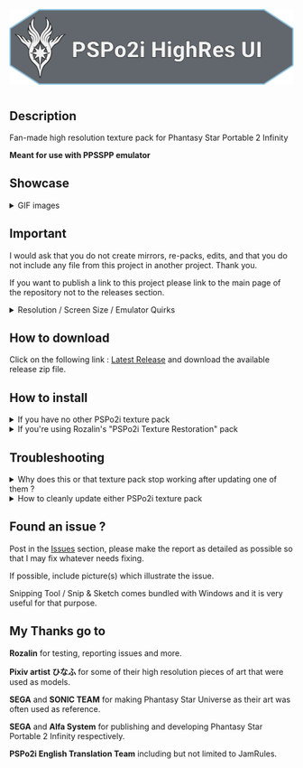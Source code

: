 [![PSPo2i-hr-ui](/logo.svg)](https://github.com/eleriaqueen/pspo2i-highres-ui)

# 
## Description
Fan-made high resolution texture pack for Phantasy Star Portable 2 Infinity

__Meant for use with PPSSPP emulator__

## Showcase
<details>
  <summary>GIF images</summary>
  
  ![Showcase A](showcase_a.gif)
  
  ![Showcase B](showcase_b.gif)
</details>

## Important
I would ask that you do not create mirrors, re-packs, edits, and that you do not include any file from this project in another project. Thank you.

If you want to publish a link to this project please link to the main page of the repository not to the releases section.

<details>
  <summary>Resolution / Screen Size / Emulator Quirks</summary>
  
Current release(s) target the following settings (on a 1920x1080 screen) :

Full Screen Mode : On

Internal resolution : 4x

Screen Size : 4x

Screen Scaling : Nearest Neighbor

Texture Scaling - Upscale level : Off

As a rule of thumb try to keep Internal Resolution and Screen Size equal. PPSSPP doesn't seem to be currently able to handle InternalRes > ScreenSize gracefully, in my testing I noticed visible artifacts and also had issues with InternalRes < ScreenSize.

If you really must mismatch InternalRes and ScreenSize then you could try setting Screen Scaling to Linear.
</details>

## How to download

Click on the following link : [Latest Release](https://github.com/eleriaqueen/pspo2i-hr-ui/releases/latest) and download the available release zip file.

## How to install
<details>
    <summary>If you have no other PSPo2i texture pack</summary>
  
1 - Create a folder called "Textures" inside your "PSP" folder.

2 - Extract the latest release inside "Textures" folder.

3 - Boot up PPSSPP and go to Settings->Tools->Developer Tools->Replace Textures. Make sure this is checked !

3a - Unless you know what you're doing, option "Save New Textures" should not be checked. (It significantly degrades performance)

3b - You can map "Texture Replacement" function to a key to compare the original UI to the high-res one at the press of a button.

4 - Voilà, have fun!
</details>

<details>
    <summary>If you're using Rozalin's "PSPo2i Texture Restoration" pack</summary>
  
1 - You should already have a folder called "Textures", inside it should be a folder called "NPJH50332".

2 - Open the latest release file and extract the folder called "HighRes-UI" to __your__ "NPJH50332" folder.

3 - Open "textures.ini" from the "HighRes-UI" zip file. You'll need to copy all text which is found after "[Hashes]".

4 - Open __your__ "textures.ini" (containing entries related to Rozalin's texture pack). Paste what you copied in the previous step, either right after "Hashes" or at the bottom of the file. 

4a - Don't forget to save "textures.ini" when you're finished editing it.

5 - Enjoy !
</details>

## Troubleshooting
<details>
    <summary>Why does this or that texture pack stop working after updating one of them ?</summary>

Everytime either Rozalin or I add a file to either of our project we have to modify our "textures.ini" file which means we potentially include an updated one with a new release.

An issue often arises when one overwrites their current ini file with one from a texture pack they want to update.

As long as PPSSPP does not support multiple ini files per game (one for each texture pack) the user needs to merge them.
</details>

<details>
    <summary>How to cleanly update either PSPo2i texture pack</summary>

1 - Make sure you grab latest Rozalin's latest "Texture Restoration" pack

2 - Clean up your NPJH50332 folder from any texture pack (that means delete all previously installed textures and "textures.ini")

3 - Install the "Texture Restoration" pack in full

4 - Make sure you grab my latest "HighRes-UI" pack

5 - Install the "HighRes-UI" textures folder __but not the ini__

5 - Merge both ini files (that is to say copy text found after "Hashes" in latest "HD UI" ini and paste it into the "Textures Restoration" ini that you installed)

6 - And that's it.
</details>

## Found an issue ?
Post in the [Issues](https://github.com/eleriaqueen/pspo2i-highres-ui/issues) section, please make the report as detailed as possible so that I may fix whatever needs fixing.

If possible, include picture(s) which illustrate the issue.

Snipping Tool / Snip & Sketch comes bundled with Windows and it is very useful for that purpose.

## My Thanks go to
__Rozalin__ for testing, reporting issues and more.

__Pixiv artist ひなふ__ for some of their high resolution pieces of art that were used as models.

__SEGA__ and __SONIC TEAM__ for making Phantasy Star Universe as their art was often used as reference.

__SEGA__ and __Alfa System__ for publishing and developing Phantasy Star Portable 2 Infinity respectively.

__PSPo2i English Translation Team__ including but not limited to JamRules.
